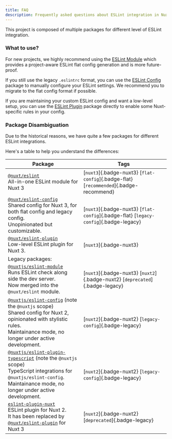 ```yaml
---
title: FAQ
description: Frequently asked questions about ESLint integration in Nuxt
---
```


This project is composed of multiple packages for different level of ESLint integration.

### What to use?

For new projects, we highly recommend using the [ESLint Module](/packages/module) which provides a project-aware ESLint flat config generation and is more future-proof.

If you still use the legacy `.eslintrc` format, you can use the [ESLint Config](/packages/config) package to manually configure your ESLint settings. We recommend you to migrate to the flat config format if possible.

If you are maintaining your custom ESLint config and want a low-level setup, you can use the [ESLint Plugin](/packages/plugin) package directly to enable some Nuxt-specific rules in your config.

### Package Disambiguation

Due to the historical reasons, we have quite a few packages for different ESLint integrations.

Here's a table to help you understand the differences:

<div class="packages-disambiguation-table">

| Package | Tags |
| --- | --- |
| [`@nuxt/eslint`](/packages/module) <br> All-in-one ESLint module for Nuxt 3 | [`nuxt3`]{.badge-nuxt3} [`flat-config`]{.badge-flat} [`recommended`]{.badge-recommend} |
| [`@nuxt/eslint-config`](/packages/config) <br> Shared config for Nuxt 3, for both flat config and legacy config. <br>Unopinionated but customizable. | [`nuxt3`]{.badge-nuxt3} [`flat-config`]{.badge-flat} [`legacy-config`]{.badge-legacy} |
| [`@nuxt/eslint-plugin`](/packages/plugin) <br> Low-level ESLint plugin for Nuxt 3. | [`nuxt3`]{.badge-nuxt3} |
| Legacy packages: | |
| [`@nuxtjs/eslint-module`](https://github.com/nuxt-modules/eslint) <br> Runs ESLint check along side the dev server. <br> Now merged into the `@nuxt/eslint` module. | [`nuxt3`]{.badge-nuxt3} [`nuxt2`]{.badge-nuxt2} [`deprecated`]{.badge-legacy} |
| [`@nuxtjs/eslint-config`](/legacy/eslint-config) <span class="opacity-50">(note the `@nuxtjs` scope)</span> <br> Shared config for Nuxt 2, opinionated with stylistic rules.<br> Maintainance mode, no longer under active development. | [`nuxt2`]{.badge-nuxt2} [`legacy-config`]{.badge-legacy} |
| [`@nuxtjs/eslint-plugin-typescript`](/legacy/eslint-config-ts) <span class="opacity-50">(note the `@nuxtjs` scope)</span> <br> TypeScript integrations for `@nuxtjs/eslint-config`.<br> Maintainance mode, no longer under active development. | [`nuxt2`]{.badge-nuxt2} [`legacy-config`]{.badge-legacy} |
| [`eslint-plugin-nuxt`](https://github.com/nuxt/eslint-plugin-nuxt) <br> ESLint plugin for Nuxt 2. <br>It has been replaced by [`@nuxt/eslint-plugin`](/packages/plugin) for Nuxt 3 | [`nuxt2`]{.badge-nuxt2} [`deprecated`]{.badge-legacy} |

</div>
